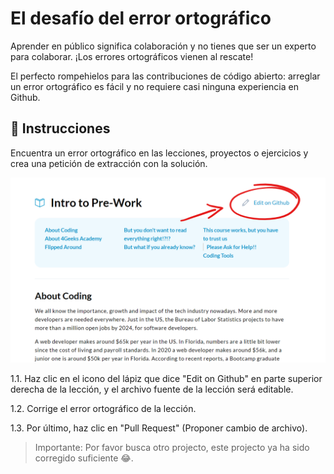 # El desafío del error ortográfico

Aprender en público significa colaboración y no tienes que ser un experto para colaborar. ¡Los errores ortográficos vienen al rescate!

El perfecto rompehielos para las contribuciones de código abierto: arreglar un error ortográfico es fácil y no requiere casi ninguna experiencia en Github.

## 📝 Instrucciones

Encuentra un error ortográfico en las lecciones, proyectos o ejercicios y crea una petición de extracción con la solución.

![edit on Github](github-logo2.png.png)

1.1. Haz clic en el icono del lápiz que dice "Edit on Github" en parte superior derecha de la lección, y el archivo fuente de la lección será editable.

1.2. Corrige el error ortográfico de la lección.

1.3. Por último, haz clic en "Pull Request" (Proponer cambio de archivo).  

> Importante: Por favor busca otro projecto, este projecto ya ha sido corregido suficiente 😂.
